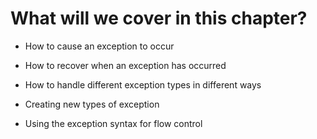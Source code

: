 
# What will we cover in this chapter?
- How to cause an exception to occur
 
- How to recover when an exception has occurred
 
- How to handle different exception types in different ways
 
- Creating new types of exception
 
- Using the exception syntax for flow control

